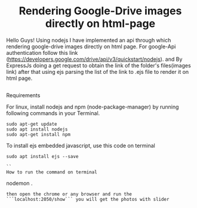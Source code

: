<h1 align="center">Rendering Google-Drive images directly on html-page</h1>

Hello Guys! Using nodejs I have implemented an api through which rendering google-drive images directly on html page. For google-Api authentication follow this link (https://developers.google.com/drive/api/v3/quickstart/nodejs).
and By ExpressJs doing a get request to obtain the link of the folder's files(images link) after that using ejs parsing the list of the link to .ejs file to render it on html page.

##
Requirements

For linux, install nodejs and npm (node-package-manager) by running following commands in your Terminal.

```
sudo apt-get update
sudo apt install nodejs
sudo apt-get install npm
```
To install ejs embedded javascript, use this code on terminal

```
sudo apt install ejs --save

``
How to run the command on terminal

```
nodemon .
```
then open the chrome or any browser and run the ```localhost:2050/show``` you will get the photos with slider 

